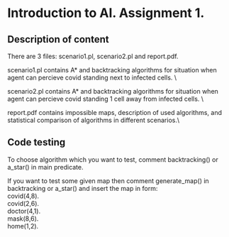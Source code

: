 # Introduction to AI. Assignment 1.

## Description of content
There are 3 files: scenario1.pl, scenario2.pl and report.pdf. 

scenario1.pl contains A* and backtracking algorithms for situation when agent can percieve covid standing next to infected cells. \

scenario2.pl contains A* and backtracking algorithms for situation when agent can percieve covid standing 1 cell away from infected cells. \

report.pdf contains impossible maps, description of used algorithms, and statistical comparison of algorithms in different scenarios.\

## Code testing
To choose algorithm which you want to test, comment backtracking() or a_star() in main predicate.

If you want to test some given map then comment generate_map() in backtracking or a_star() and insert the map in form:\
covid(4,8).\
covid(2,6).\
doctor(4,1).\
mask(8,6).\
home(1,2).

